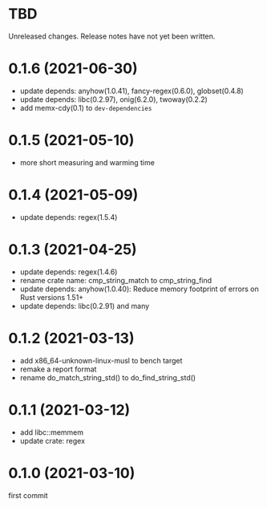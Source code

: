 TBD
===
Unreleased changes. Release notes have not yet been written.

0.1.6 (2021-06-30)
=====

* update depends: anyhow(1.0.41), fancy-regex(0.6.0), globset(0.4.8)
* update depends: libc(0.2.97), onig(6.2.0), twoway(0.2.2)
* add memx-cdy(0.1) to `dev-dependencies`

0.1.5 (2021-05-10)
=====

* more short measuring and warming time

0.1.4 (2021-05-09)
=====

* update depends: regex(1.5.4)

0.1.3 (2021-04-25)
=====

* update depends: regex(1.4.6)
* rename crate name: cmp_string_match to cmp_string_find
* update depends: anyhow(1.0.40): Reduce memory footprint of errors on Rust versions 1.51+
* update depends: libc(0.2.91) and many

0.1.2 (2021-03-13)
=====

* add x86_64-unknown-linux-musl to bench target
* remake a report format
* rename do_match_string_std() to do_find_string_std()

0.1.1 (2021-03-12)
=====

* add libc::memmem
* update crate: regex

0.1.0 (2021-03-10)
=====

first commit
